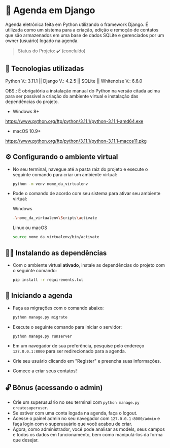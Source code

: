 # 📒 Agenda em Django

Agenda eletrônica feita em Python utilizando o framework Django. É utilizada como um sistema para a criação, edição e remoção de contatos que são armazenados em uma base de dados SQLite e gerenciados por um owner (usuário) logado na agenda.

> Status do Projeto: ✔️ (concluído)

## 🔧 Tecnologias utilizadas
Python V.: 3.11.1 || Django V.: 4.2.5 || SQLite || Whitenoise V.: 6.6.0

OBS.: É obrigatória a instalação manual do Python na versão citada acima para ser possível a criação do ambiente virtual e instalação das dependências do projeto.

- Windows 8+

https://www.python.org/ftp/python/3.11.1/python-3.11.1-amd64.exe

- macOS 10.9+

https://www.python.org/ftp/python/3.11.1/python-3.11.1-macos11.pkg

## ⚙️ Configurando o ambiente virtual
* No seu terminal, navegue até a pasta raiz do projeto e execute o seguinte comando para criar um ambiente virtual:
  ```bash
  python -m venv nome_da_virtualenv
  ```

* Rode o comando de acordo com seu sistema para ativar seu ambiente virtual:

  Windows
  ```bash
  .\nome_da_virtualenv\Scripts\activate
  ```

  Linux ou macOS
  ```bash
  source nome_da_virtualenv/bin/activate
  ``` 

## 🧑‍🔬 Instalando as dependências
* Com o ambiente virtual **ativado**, instale as dependências do projeto com o seguinte comando:

  ```bash
  pip install -r requirements.txt
  ```

## 🚀 Iniciando a agenda
* Faça as migrações com o comando abaixo:
  ```bash
  python manage.py migrate
  ```

* Execute o seguinte comando para iniciar o servidor:
  ```bash
  python manage.py runserver
  ```

* Em um navegador de sua preferência, pesquise pelo endereço <code>127.0.0.1:8000</code> para ser redirecionado para a agenda.
* Crie seu usuário clicando em "Register" e preencha suas informações.
* Comece a criar seus contatos!

## 🔓 Bônus (acessando o admin)
* Crie um superusuário no seu terminal com <code>python manage.py createsuperuser</code>.
* Se estiver com uma conta logada na agenda, faça o logout.
* Acesse o painel admin no seu navegador com <code>127.0.0.1:8000/admin</code> e faça login com o superusuário que você acabou de criar.
* Agora, como administrador, você pode analisar as models, seus campos e todos os dados em funcionamento, bem como manipulá-los da forma que desejar.
